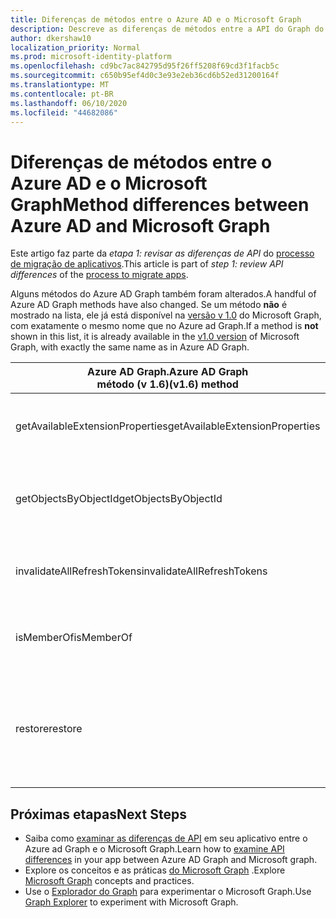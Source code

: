 ```yaml
---
title: Diferenças de métodos entre o Azure AD e o Microsoft Graph
description: Descreve as diferenças de métodos entre a API do Graph do Azure Active Directory (Azure AD) e a API do Microsoft Graph (REST).
author: dkershaw10
localization_priority: Normal
ms.prod: microsoft-identity-platform
ms.openlocfilehash: cd9bc7ac842795d95f26ff5208f69cd3f1facb5c
ms.sourcegitcommit: c650b95ef4d0c3e93e2eb36cd6b52ed31200164f
ms.translationtype: MT
ms.contentlocale: pt-BR
ms.lasthandoff: 06/10/2020
ms.locfileid: "44682086"
---
```

# <a name="method-differences-between-azure-ad-and-microsoft-graph"></a><span data-ttu-id="c3884-103">Diferenças de métodos entre o Azure AD e o Microsoft Graph</span><span class="sxs-lookup"><span data-stu-id="c3884-103">Method differences between Azure AD and Microsoft Graph</span></span>

<span data-ttu-id="c3884-104">Este artigo faz parte da *etapa 1: revisar as diferenças de API* do [processo de migração de aplicativos](migrate-azure-ad-graph-planning-checklist.md).</span><span class="sxs-lookup"><span data-stu-id="c3884-104">This article is part of *step 1: review API differences* of the [process to migrate apps](migrate-azure-ad-graph-planning-checklist.md).</span></span>

<span data-ttu-id="c3884-105">Alguns métodos do Azure AD Graph também foram alterados.</span><span class="sxs-lookup"><span data-stu-id="c3884-105">A handful of Azure AD Graph methods have also changed.</span></span>  <span data-ttu-id="c3884-106">Se um método **não** é mostrado na lista, ele já está disponível na [versão v 1.0](/graph/api/overview?view=graph-rest-1.0) do Microsoft Graph, com exatamente o mesmo nome que no Azure ad Graph.</span><span class="sxs-lookup"><span data-stu-id="c3884-106">If a method is **not** shown in this list, it is already available in the [v1.0 version](/graph/api/overview?view=graph-rest-1.0) of Microsoft Graph, with exactly the same name as in Azure AD Graph.</span></span>

|<span data-ttu-id="c3884-107">Azure AD Graph.</span><span class="sxs-lookup"><span data-stu-id="c3884-107">Azure AD Graph</span></span> <br><span data-ttu-id="c3884-108">método (v 1.6)</span><span class="sxs-lookup"><span data-stu-id="c3884-108">(v1.6) method</span></span> |<span data-ttu-id="c3884-109">Microsoft Graph</span><span class="sxs-lookup"><span data-stu-id="c3884-109">Microsoft Graph</span></span><br><span data-ttu-id="c3884-110">(recurso/método)</span><span class="sxs-lookup"><span data-stu-id="c3884-110">(resource/method)</span></span>|<span data-ttu-id="c3884-111">Comentários</span><span class="sxs-lookup"><span data-stu-id="c3884-111">Comments</span></span>|
|---|---|---|
| <span data-ttu-id="c3884-112">getAvailableExtensionProperties</span><span class="sxs-lookup"><span data-stu-id="c3884-112">getAvailableExtensionProperties</span></span> | <span data-ttu-id="c3884-113">versão beta &nbsp; - &nbsp; _não disponível_</span><span class="sxs-lookup"><span data-stu-id="c3884-113">beta&nbsp;-&nbsp;_Not available_</span></span> <br> <span data-ttu-id="c3884-114">v 1.0 &nbsp; - &nbsp; [getAvailableExtensionProperties](/graph/api/application-getavailableextensionproperties?view=graph-rest-1.0)</span><span class="sxs-lookup"><span data-stu-id="c3884-114">v1.0&nbsp;-&nbsp;[getAvailableExtensionProperties](/graph/api/application-getavailableextensionproperties?view=graph-rest-1.0)</span></span> |  |
| <span data-ttu-id="c3884-115">getObjectsByObjectId</span><span class="sxs-lookup"><span data-stu-id="c3884-115">getObjectsByObjectId</span></span> | <span data-ttu-id="c3884-116">versão beta &nbsp; - &nbsp; [directoryObjects/getByIds](/graph/api/directoryobject-getbyids?view=graph-rest-beta)</span><span class="sxs-lookup"><span data-stu-id="c3884-116">beta&nbsp;-&nbsp;[directoryObjects/getByIds](/graph/api/directoryobject-getbyids?view=graph-rest-beta)</span></span> <br> <span data-ttu-id="c3884-117">v 1.0 &nbsp; - &nbsp; [directoryObjects/getByIds](/graph/api/directoryobject-getbyids?view=graph-rest-1.0)</span><span class="sxs-lookup"><span data-stu-id="c3884-117">v1.0&nbsp;-&nbsp;[directoryObjects/getByIds](/graph/api/directoryobject-getbyids?view=graph-rest-1.0)</span></span> | |
| <span data-ttu-id="c3884-118">invalidateAllRefreshTokens</span><span class="sxs-lookup"><span data-stu-id="c3884-118">invalidateAllRefreshTokens</span></span> | <span data-ttu-id="c3884-119">versão beta &nbsp; - &nbsp; [revokeSignInSessions](/graph/api/user-revokesigninsessions?view=graph-rest-beta)</span><span class="sxs-lookup"><span data-stu-id="c3884-119">beta&nbsp;-&nbsp;[revokeSignInSessions](/graph/api/user-revokesigninsessions?view=graph-rest-beta)</span></span> <br> <span data-ttu-id="c3884-120">v 1.0 &nbsp; - &nbsp; [revokeSignInSessions](/graph/api/user-revokesigninsessions?view=graph-rest-1.0)</span><span class="sxs-lookup"><span data-stu-id="c3884-120">v1.0&nbsp;-&nbsp;[revokeSignInSessions](/graph/api/user-revokesigninsessions?view=graph-rest-1.0)</span></span> | |
| <span data-ttu-id="c3884-121">isMemberOf</span><span class="sxs-lookup"><span data-stu-id="c3884-121">isMemberOf</span></span> | <span data-ttu-id="c3884-122">versão beta &nbsp; - &nbsp; _não planejada_</span><span class="sxs-lookup"><span data-stu-id="c3884-122">beta&nbsp;-&nbsp;_Not planned_</span></span> <br> <span data-ttu-id="c3884-123">v 1.0 &nbsp; - &nbsp; _não planejado_</span><span class="sxs-lookup"><span data-stu-id="c3884-123">v1.0&nbsp;-&nbsp;_Not planned_</span></span> | <span data-ttu-id="c3884-124">Use checkMemberGroups em vez disso.</span><span class="sxs-lookup"><span data-stu-id="c3884-124">Use checkMemberGroups instead.</span></span> |
| <span data-ttu-id="c3884-125">restore</span><span class="sxs-lookup"><span data-stu-id="c3884-125">restore</span></span> | <span data-ttu-id="c3884-126">&nbsp; - &nbsp; [restauração beta &nbsp; (aplicativos, &nbsp; usuários &nbsp; e &nbsp; grupos)](/graph/api/directory-deleteditems-restore?view=graph-rest-beta)</span><span class="sxs-lookup"><span data-stu-id="c3884-126">beta&nbsp;-&nbsp;[restore&nbsp;(applications,&nbsp;users,&nbsp;and&nbsp;groups)](/graph/api/directory-deleteditems-restore?view=graph-rest-beta)</span></span><br> <span data-ttu-id="c3884-127">v 1.0 &nbsp; - &nbsp; [Restore &nbsp; (aplicativos, &nbsp; usuários &nbsp; e &nbsp; grupos)](/graph/api/directory-deleteditems-restore?view=graph-rest-1.0)</span><span class="sxs-lookup"><span data-stu-id="c3884-127">v1.0&nbsp;-&nbsp;[restore&nbsp;(applications,&nbsp;users,&nbsp;and&nbsp;groups)](/graph/api/directory-deleteditems-restore?view=graph-rest-1.0)</span></span> | <span data-ttu-id="c3884-128">Você também pode exibir aplicativos, usuários e grupos excluídos e excluí-los permanentemente.</span><span class="sxs-lookup"><span data-stu-id="c3884-128">You can also view deleted applications, users, and groups and permanently delete them.</span></span> |

## <a name="next-steps"></a><span data-ttu-id="c3884-129">Próximas etapas</span><span class="sxs-lookup"><span data-stu-id="c3884-129">Next Steps</span></span>

- <span data-ttu-id="c3884-130">Saiba como [examinar as diferenças de API](migrate-azure-ad-graph-audit-api-use.md) em seu aplicativo entre o Azure ad Graph e o Microsoft Graph.</span><span class="sxs-lookup"><span data-stu-id="c3884-130">Learn how to [examine API differences](migrate-azure-ad-graph-audit-api-use.md) in your app between Azure AD Graph and Microsoft graph.</span></span>
- <span data-ttu-id="c3884-131">Explore os conceitos e as práticas [do Microsoft Graph](/graph/overview) .</span><span class="sxs-lookup"><span data-stu-id="c3884-131">Explore [Microsoft Graph](/graph/overview) concepts and practices.</span></span>
- <span data-ttu-id="c3884-132">Use o [Explorador do Graph](https://aka.ms/ge) para experimentar o Microsoft Graph.</span><span class="sxs-lookup"><span data-stu-id="c3884-132">Use [Graph Explorer](https://aka.ms/ge) to experiment with Microsoft Graph.</span></span>
